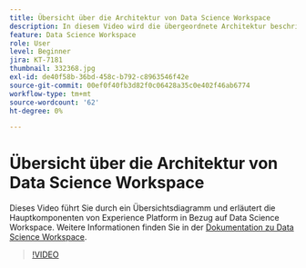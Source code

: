 ```yaml
---
title: Übersicht über die Architektur von Data Science Workspace
description: In diesem Video wird die übergeordnete Architektur beschrieben und die Hauptkomponenten von Data Science Workspace in Adobe Experience Platform veranschaulicht.
feature: Data Science Workspace
role: User
level: Beginner
jira: KT-7181
thumbnail: 332368.jpg
exl-id: de40f58b-36bd-458c-b792-c8963546f42e
source-git-commit: 00ef0f40fb3d82f0c06428a35c0e402f46ab6774
workflow-type: tm+mt
source-wordcount: '62'
ht-degree: 0%

---
```


# Übersicht über die Architektur von Data Science Workspace

Dieses Video führt Sie durch ein Übersichtsdiagramm und erläutert die Hauptkomponenten von Experience Platform in Bezug auf Data Science Workspace. Weitere Informationen finden Sie in der [Dokumentation zu Data Science Workspace](https://experienceleague.adobe.com/docs/experience-platform/data-science-workspace/home.html).

>[!VIDEO](https://video.tv.adobe.com/v/332368)

